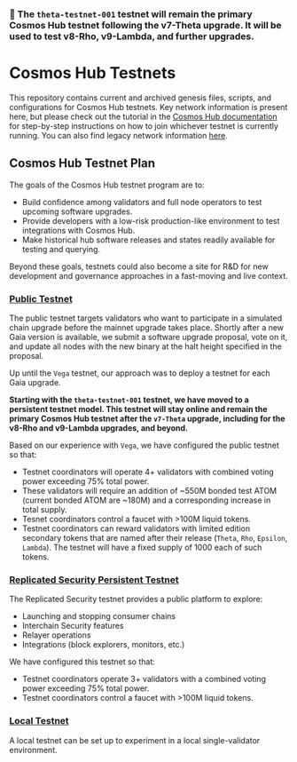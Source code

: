 ### 📌 The `theta-testnet-001` testnet will remain the primary Cosmos Hub testnet following the v7-Theta upgrade. It will be used to test v8-Rho, v9-Lambda, and further upgrades.

# Cosmos Hub Testnets

This repository contains current and archived genesis files, scripts, and configurations for Cosmos Hub testnets. Key network information is present here, but please check out the tutorial in the [Cosmos Hub documentation](https://hub.cosmos.network/main/hub-tutorials/join-testnet.html) for step-by-step instructions on how to join whichever testnet is currently running. You can also find legacy network information [here](legacy/).

## Cosmos Hub Testnet Plan

The goals of the Cosmos Hub testnet program are to:

-  Build confidence among validators and full node operators to test upcoming software upgrades.
-  Provide developers with a low-risk production-like environment to test integrations with Cosmos Hub.
-  Make historical hub software releases and states readily available for testing and querying.

Beyond these goals, testnets could also become a site for R&D for new development and governance approaches in a fast-moving and live context.

### [Public Testnet](public/)

The public testnet targets validators who want to participate in a simulated chain upgrade before the mainnet upgrade takes place. Shortly after a new Gaia version is available, we submit a software upgrade proposal, vote on it, and update all nodes with the new binary at the halt height specified in the proposal.

Up until the `Vega` testnet, our approach was to deploy a testnet for each Gaia upgrade.

**Starting with the `theta-testnet-001` testnet, we have moved to a persistent testnet model. This testnet will stay online and remain the primary Cosmos Hub testnet after the `v7-Theta` upgrade, including for the v8-Rho and v9-Lambda upgrades, and beyond.**

Based on our experience with `Vega`, we have configured the public testnet so that:
* Testnet coordinators will operate 4+ validators with combined voting power exceeding 75% total power.
* These validators will require an addition of ~550M bonded test ATOM (current bonded ATOM are ~180M) and a corresponding increase in total supply.
* Tesnet coordinators control a faucet with >100M liquid tokens.
* Testnet coordinators can reward validators with limited edition secondary tokens that are named after their release (`Theta`, `Rho`, `Epsilon`, `Lambda`). The testnet will have a fixed supply of 1000 each of such tokens.

### [Replicated Security Persistent Testnet](replicated-security/)

The Replicated Security testnet provides a public platform to explore:
- Launching and stopping consumer chains
- Interchain Security features
- Relayer operations
- Integrations (block explorers, monitors, etc.)

We have configured this testnet so that:
* Testnet coordinators operate 3+ validators with a combined voting power exceeding 75% total power.
* Testnet coordinators control a faucet with >100M liquid tokens.

### [Local Testnet](local/)

A local testnet can be set up to experiment in a local single-validator environment.
